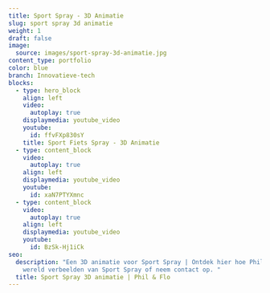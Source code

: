 ```yaml
---
title: Sport Spray - 3D Animatie
slug: sport spray 3d animatie
weight: 1
draft: false
image:
  source: images/sport-spray-3d-animatie.jpg
content_type: portfolio
color: blue
branch: Innovatieve-tech
blocks:
  - type: hero_block
    align: left
    video:
      autoplay: true
    displaymedia: youtube_video
    youtube:
      id: ffvFXp830sY
    title: Sport Fiets Spray - 3D Animatie
  - type: content_block
    video:
      autoplay: true
    align: left
    displaymedia: youtube_video
    youtube:
      id: xaN7PTYXmnc
  - type: content_block
    video:
      autoplay: true
    align: left
    displaymedia: youtube_video
    youtube:
      id: BzSk-Hj1iCk
seo:
  description: "Een 3D animatie voor Sport Spray | Ontdek hier hoe Phil & Flo de
    wereld verbeelden van Sport Spray of neem contact op. "
  title: Sport Spray 3D animatie | Phil & Flo
---
```

